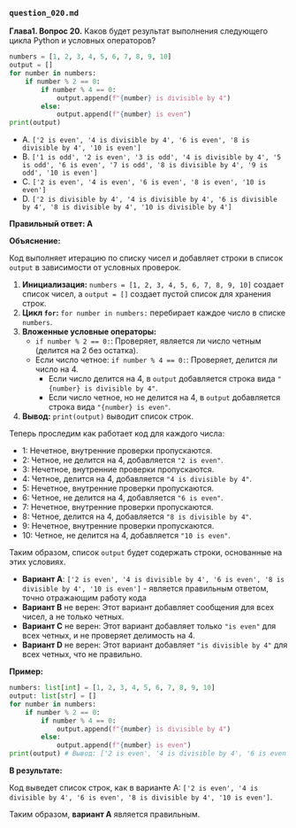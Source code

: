 ### `question_020.md`

**Глава1. Вопрос 20.** Каков будет результат выполнения следующего цикла Python и условных операторов?

```python
numbers = [1, 2, 3, 4, 5, 6, 7, 8, 9, 10]
output = []
for number in numbers:
    if number % 2 == 0:
        if number % 4 == 0:
            output.append(f"{number} is divisible by 4")
        else:
            output.append(f"{number} is even")
print(output)
```

- A. `['2 is even', '4 is divisible by 4', '6 is even', '8 is divisible by 4', '10 is even']`
- B. `['1 is odd', '2 is even', '3 is odd', '4 is divisible by 4', '5 is odd', '6 is even', '7 is odd', '8 is divisible by 4', '9 is odd', '10 is even']`
- C. `['2 is even', '4 is even', '6 is even', '8 is even', '10 is even']`
- D. `['2 is divisible by 4', '4 is divisible by 4', '6 is divisible by 4', '8 is divisible by 4', '10 is divisible by 4']`

**Правильный ответ: A**

**Объяснение:**

Код выполняет итерацию по списку чисел и добавляет строки в список `output` в зависимости от условных проверок.

1.  **Инициализация:** `numbers = [1, 2, 3, 4, 5, 6, 7, 8, 9, 10]` создает список чисел, а `output = []` создает пустой список для хранения строк.
2.  **Цикл `for`:** `for number in numbers:` перебирает каждое число в списке `numbers`.
3.  **Вложенные условные операторы:**
    *   `if number % 2 == 0:`: Проверяет, является ли число четным (делится на 2 без остатка).
    *   Если число четное: `if number % 4 == 0:`: Проверяет, делится ли число на 4.
        *   Если число делится на 4, в `output` добавляется строка вида `"{number} is divisible by 4"`.
        *   Если число четное, но не делится на 4, в `output` добавляется строка вида `"{number} is even"`.
4.  **Вывод:** `print(output)` выводит список строк.

Теперь проследим как работает код для каждого числа:

*   1: Нечетное, внутренние проверки пропускаются.
*   2: Четное, не делится на 4, добавляется `"2 is even"`.
*   3: Нечетное, внутренние проверки пропускаются.
*   4: Четное, делится на 4, добавляется `"4 is divisible by 4"`.
*   5: Нечетное, внутренние проверки пропускаются.
*   6: Четное, не делится на 4, добавляется `"6 is even"`.
*   7: Нечетное, внутренние проверки пропускаются.
*   8: Четное, делится на 4, добавляется `"8 is divisible by 4"`.
*   9: Нечетное, внутренние проверки пропускаются.
*   10: Четное, не делится на 4, добавляется `"10 is even"`.
    
Таким образом, список `output` будет содержать строки, основанные на этих условиях.

* **Вариант А**: `['2 is even', '4 is divisible by 4', '6 is even', '8 is divisible by 4', '10 is even']` - является правильным ответом, точно отражающим работу кода
*   **Вариант B** не верен: Этот вариант добавляет сообщения для всех чисел, а не только четных.
*   **Вариант C** не верен: Этот вариант  добавляет только `"is even"` для всех четных, и не проверяет делимость на 4.
*   **Вариант D** не верен: Этот вариант добавляет `"is divisible by 4"` для всех четных, что не правильно.

**Пример:**

```python
numbers: list[int] = [1, 2, 3, 4, 5, 6, 7, 8, 9, 10]
output: list[str] = []
for number in numbers:
    if number % 2 == 0:
        if number % 4 == 0:
            output.append(f"{number} is divisible by 4")
        else:
            output.append(f"{number} is even")
print(output) # Вывод: ['2 is even', '4 is divisible by 4', '6 is even', '8 is divisible by 4', '10 is even']
```

**В результате:**

Код выведет список строк, как в варианте A:  `['2 is even', '4 is divisible by 4', '6 is even', '8 is divisible by 4', '10 is even']`.

Таким образом, **вариант A** является правильным.
